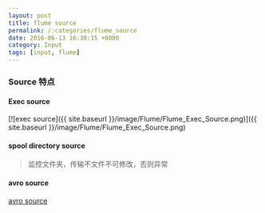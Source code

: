 ```yaml
---
layout: post
title: flume source
permalink: /:categories/flume_source
date: 2016-06-13 16:30:15 +0800
category: Input
tags: [input, flume]
---
```


### Source 特点

#### Exec source

[![exec source]({{ site.baseurl }}/image/Flume/Flume_Exec_Source.png)]({{ site.baseurl }}/image/Flume/Flume_Exec_Source.png)

#### spool directory source

> 监控文件夹，传输不文件不可修改，否则异常

#### avro source

[avro source](https://flume.apache.org/FlumeUserGuide.html#avro-source)
